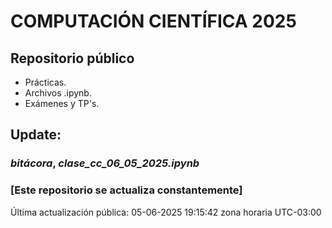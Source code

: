 # COMPUTACIÓN CIENTÍFICA 2025

## Repositorio público

- Prácticas.
- Archivos .ipynb.
- Exámenes y TP's.


## Update:
### *bitácora*, *clase_cc_06_05_2025.ipynb*


### [Este repositorio se actualiza constantemente]

Última actualización pública: 05-06-2025 19:15:42 zona horaria UTC-03:00
